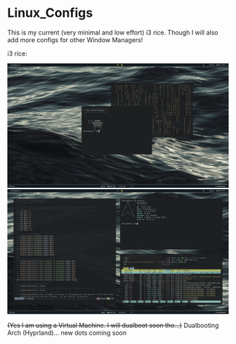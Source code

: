 # Linux_Configs

This is my current (very minimal and low effort) i3 rice. Though I will also add more configs for other Window Managers!

i3 rice:

![...](https://github.com/DeLuks2006/Linux_Configs/blob/main/rice2.png)
![...](https://github.com/DeLuks2006/Linux_Configs/blob/main/rice.png)

~~(Yes I am using a Virtual Machine. I will dualboot soon tho...)~~ Dualbooting Arch (Hyprland)... new dots coming soon
